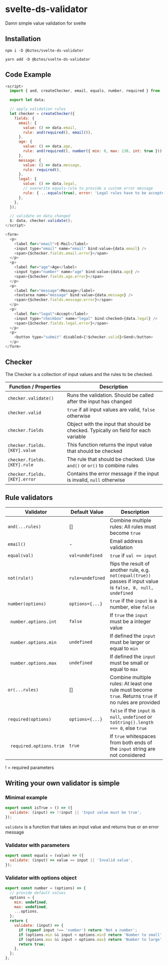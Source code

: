 # svelte-ds-validator

Damn simple value validation for svelte

## Installation

```
npm i -D @bztes/svelte-ds-validator
```

```
yarn add -D @bztes/svelte-ds-validator
```

## Code Example

```js
<script>
  import { and, createChecker, email, equals, number, required } from '@bztes/svelte-ds-validator';

  export let data;

  // apply validation rules
  let checker = createChecker({
    fields: {
      email: {
        value: () => data.email,
        rule: and(required(), email()),
      },
      age: {
        value: () => data.age,
        rule: and(required(), number({ min: 0, max: 130, int: true })),
      },
      message: {
        value: () => data.message,
        rule: required(),
      },
      legal: {
        value: () => data.legal,
        // overwrite equals-rule to provide a custom error message
        rule: { ...equals(true), error: 'Legal rules have to be accepted' },
      },
    },
  });

  // validate on data changed
  $: data, checker.validate();
</script>

<form>
  <p>
    <label for="email">E-Mail</label>
    <input type="email" name="email" bind:value={data.email} />
    <span>{$checker.fields.email.error}</span>
  </p>
  <p>
    <label for="age">Age</label>
    <input type="number" name="age" bind:value={data.age} />
    <span>{$checker.fields.age.error}</span>
  </p>
  <p>
    <label for="message">Message</label>
    <textarea name="message" bind:value={data.message} />
    <span>{$checker.fields.message.error}</span>
  </p>
  <p>
    <label for="legal">Accept</label>
    <input type="checkbox" name="legal" bind:checked={data.legal} />
    <span>{$checker.fields.legal.error}</span>
  </p>
  <p>
    <button type="submit" disabled={!$checker.valid}>Send</button>
  </p>
</form>
```

## Checker

The Checker is a collection of input values and the rules to be checked.

| Function / Properties        | Description                                                                        |
| ---------------------------- | ---------------------------------------------------------------------------------- |
| `checker.validate()`         | Runs the validation. Should be called after the input has changed                  |
| `checker.valid`              | `true` if all input values are valid, `false` otherwise                            |
| `checker.fields`             | Object with the input that should be checked. Typically on field for each variable |
| `checker.fields.[KEY].value` | This function returns the input value that should be checked                       |
| `checker.fields.[KEY].rule`  | The rule that should be checked. Use `and()` or `or()` to combine rules            |
| `checker.fields.[KEY].error` | Contains the error message if the input is invalid, `null` otherwise               |

## Rule validators

| Validator                           | Default Value    | Description                                                                                                    |
| ----------------------------------- | ---------------- | -------------------------------------------------------------------------------------------------------------- |
| `and(...rules)`                     | []               | Combine multiple rules: All rules must become `true`                                                           |
| `email()`                           | -                | Email address validation                                                                                       |
| `equal(val)`                        | `val=undefined`  | `true` if `val == input`                                                                                       |
| `not(rule!)`                        | `rule=undefined` | flips the result of another rule, e.g. `not(equal(true))` passes if input value is `false, 0, null, undefined` |
| `number(options)`                   | `options={...}`  | `true` if the `input` is a number, else `false`                                                                |
| &nbsp;&nbsp;`number.options.int`    | `false`          | If `true` the `input` must be a integer value                                                                  |
| &nbsp;&nbsp;`number.options.min`    | `undefined`      | If defined the `input` must be larger or equal to `min`                                                        |
| &nbsp;&nbsp;`number.options.max`    | `undefined`      | If defined the `input` must be small or equal to `max`                                                         |
| `or(...rules)`                      | []               | Combine multiple rules: At least one rule must become `true`. Returns `true` if no rules are provided          |
| `required(options)`                 | `options={...}`  | `false` if the `input` is `null`, `undefined` or `toString().length === 0`, else `true`                        |
| &nbsp;&nbsp;`required.options.trim` | `true`           | If `true` whitespaces from both ends of the `input` string are not considered                                  |

! = required parameters

## Writing your own validator is simple

### Minimal example

```js
export const isTrue = () => ({
  validate: (input) => !!input || 'Input value must be true',
});
```

`validate` is a function that takes an input value and returns true or an error message

### Validator with parameters

```js
export const equals = (value) => ({
  validate: (input) => value == input || 'Invalid value',
});
```

### Validator with options object

```js
export const number = (options) => {
  // provide default values
  options = {
    min: undefined,
    max: undefined,
    ...options,
  };
  return {
    validate: (input) => {
      if (typeof input !== 'number') return 'Not a number';
      if (options.min && input < options.min) return 'Number to small';
      if (options.max && input > options.max) return 'Number to large';
      return true;
    },
  };
};
```
